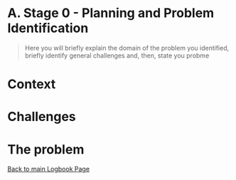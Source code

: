 

# A. Stage 0 - Planning and Problem Identification
>	Here you will briefly explain the domain of the problem you identified, briefly identify general challenges and, then, state you probme

# Context


# Challenges


# The problem


[Back to main Logbook Page](hci_logbook.md)